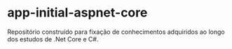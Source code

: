 # app-initial-aspnet-core
Repositório construído para fixação de conhecimentos adquiridos ao longo dos estudos de .Net Core e C#.

